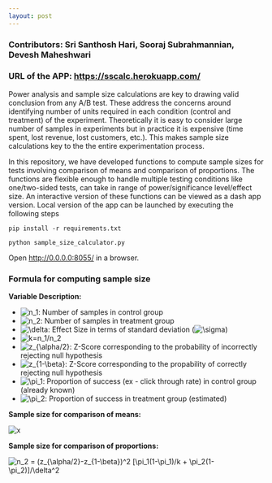 ```yaml
---
layout: post
---
```


### Contributors: Sri Santhosh Hari, Sooraj Subrahmannian, Devesh Maheshwari
### URL of the APP: https://sscalc.herokuapp.com/

Power analysis and sample size calculations are key to drawing valid conclusion from any A/B test. These address the concerns around identifying number of units required in each condition (control and treatment) of the experiment. Theoretically it is easy to consider large number of samples in experiments but in practice it is expensive (time spent, lost revenue, lost customers, etc.). This makes sample size calculations key to the the entire experimentation process.

In this repository, we have developed functions to compute sample sizes for tests involving comparison of means and comparison of proportions. The functions are flexible enough to handle multiple testing conditions like one/two-sided tests, can take in range of power/significance level/effect size. An interactive version of these functions can be viewed as a dash app version. Local version of the app can be launched by executing the following steps

`pip install -r requirements.txt`

`python sample_size_calculator.py`

Open http://0.0.0.0:8055/ in a browser.

### Formula for computing sample size

**Variable Description:**
- <img src="https://latex.codecogs.com/gif.latex?n_1" title="n_1" />: Number of samples in control group
- <img src="https://latex.codecogs.com/gif.latex?n_2" title="n_2" />: Number of samples in treatment group
- <img src="https://latex.codecogs.com/gif.latex?\delta" title="\delta" />: Effect Size in terms of standard deviation (<img src="https://latex.codecogs.com/gif.latex?\sigma" title="\sigma" />)
- <img src="https://latex.codecogs.com/gif.latex?k:n_1/n_2" title="k=n_1/n_2" />
- <img src="https://latex.codecogs.com/gif.latex?z_{\alpha/2}" title="z_{\alpha/2}" />: Z-Score corresponding to the probability of incorrectly rejecting null hypothesis
- <img src="https://latex.codecogs.com/gif.latex?z_{1-\beta}" title="z_{1-\beta}" />: Z-Score corresponding to the propability of correctly rejecting null hypothesis
- <img src="https://latex.codecogs.com/gif.latex?\pi_1" title="\pi_1" />: Proportion of success (ex - click through rate) in control group (already known)
- <img src="https://latex.codecogs.com/gif.latex?\pi_2" title="\pi_2" />: Proportion of success in treatment group (estimated)


**Sample size for comparison of means:**

<img src="https://latex.codecogs.com/gif.latex?n_2&space;=&space;(1/k&space;&plus;&space;1)(z_{\alpha/2}&space;-&space;z_{1-\beta})^2/\delta^2" title="x" />

**Sample size for comparison of proportions:**

<img src="https://latex.codecogs.com/gif.latex?n_2&space;=&space;(z_{\alpha/2}-z_{1-\beta})^2&space;[\pi_1(1-\pi_1)/k&space;&plus;&space;\pi_2(1-\pi_2)]/\delta^2" title="n_2 = (z_{\alpha/2}-z_{1-\beta})^2 [\pi_1(1-\pi_1)/k + \pi_2(1-\pi_2)]/\delta^2" />